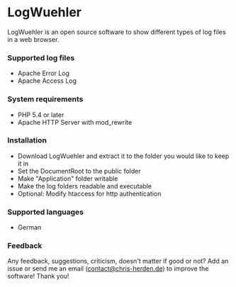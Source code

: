 LogWuehler
==========

LogWuehler is an open source software to show different types of log files in a web browser.

### Supported log files
+   Apache Error Log
+   Apache Access Log

### System requirements
+   PHP 5.4 or later
+   Apache HTTP Server with mod_rewrite

### Installation
+ Download LogWuehler and extract it to the folder you would like to keep it in
+ Set the DocumentRoot to the public folder
+ Make "Application" folder writable
+ Make the log folders readable and executable
+ Optional: Modify htaccess for http authentication

### Supported languages
+ German

### Feedback
Any feedback, suggestions, criticism, doesn't matter if good or not?
Add an issue or send me an email (contact@chris-herden.de) to improve the software!
Thank you!